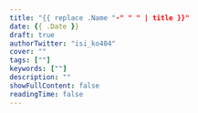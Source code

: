```yaml
---
title: "{{ replace .Name "-" " " | title }}"
date: {{ .Date }}
draft: true
authorTwitter: "isi_ko404"
cover: ""
tags: [""]
keywords: [""]
description: ""
showFullContent: false
readingTime: false
---
```


